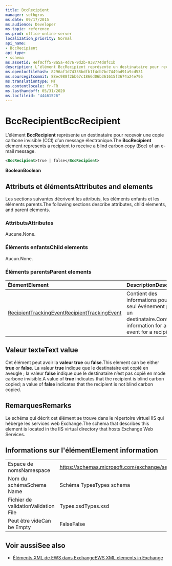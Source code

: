 ```yaml
---
title: BccRecipient
manager: sethgros
ms.date: 09/17/2015
ms.audience: Developer
ms.topic: reference
ms.prod: office-online-server
localization_priority: Normal
api_name:
- BccRecipient
api_type:
- schema
ms.assetid: 4ef0cff5-8a5a-4d76-9d2b-938774d8fc1b
description: L’élément BccRecipient représente un destinataire pour recevoir une copie carbone invisible (CCI) d’un message électronique.
ms.openlocfilehash: 8296af1d74338bdfb1f4cb7bc7449ad91a9cd531
ms.sourcegitcommit: 88ec988f2bb67c1866d06b361615f3674a24e795
ms.translationtype: MT
ms.contentlocale: fr-FR
ms.lasthandoff: 05/31/2020
ms.locfileid: "44461526"
---
```

# <a name="bccrecipient"></a><span data-ttu-id="fe090-103">BccRecipient</span><span class="sxs-lookup"><span data-stu-id="fe090-103">BccRecipient</span></span>

<span data-ttu-id="fe090-104">L’élément **BccRecipient** représente un destinataire pour recevoir une copie carbone invisible (CCI) d’un message électronique.</span><span class="sxs-lookup"><span data-stu-id="fe090-104">The **BccRecipient** element represents a recipient to receive a blind carbon copy (Bcc) of an e-mail message.</span></span> 
  
```XML
<BccRecipient>true | false</BccRecipient>
```

 <span data-ttu-id="fe090-105">**Boolean**</span><span class="sxs-lookup"><span data-stu-id="fe090-105">**Boolean**</span></span>
## <a name="attributes-and-elements"></a><span data-ttu-id="fe090-106">Attributs et éléments</span><span class="sxs-lookup"><span data-stu-id="fe090-106">Attributes and elements</span></span>

<span data-ttu-id="fe090-107">Les sections suivantes décrivent les attributs, les éléments enfants et les éléments parents.</span><span class="sxs-lookup"><span data-stu-id="fe090-107">The following sections describe attributes, child elements, and parent elements.</span></span>
  
### <a name="attributes"></a><span data-ttu-id="fe090-108">Attributs</span><span class="sxs-lookup"><span data-stu-id="fe090-108">Attributes</span></span>

<span data-ttu-id="fe090-109">Aucune.</span><span class="sxs-lookup"><span data-stu-id="fe090-109">None.</span></span>
  
### <a name="child-elements"></a><span data-ttu-id="fe090-110">Éléments enfants</span><span class="sxs-lookup"><span data-stu-id="fe090-110">Child elements</span></span>

<span data-ttu-id="fe090-111">Aucun.</span><span class="sxs-lookup"><span data-stu-id="fe090-111">None.</span></span>
  
### <a name="parent-elements"></a><span data-ttu-id="fe090-112">Éléments parents</span><span class="sxs-lookup"><span data-stu-id="fe090-112">Parent elements</span></span>

|<span data-ttu-id="fe090-113">**Élément**</span><span class="sxs-lookup"><span data-stu-id="fe090-113">**Element**</span></span>|<span data-ttu-id="fe090-114">**Description**</span><span class="sxs-lookup"><span data-stu-id="fe090-114">**Description**</span></span>|
|:-----|:-----|
|[<span data-ttu-id="fe090-115">RecipientTrackingEvent</span><span class="sxs-lookup"><span data-stu-id="fe090-115">RecipientTrackingEvent</span></span>](recipienttrackingevent.md) <br/> |<span data-ttu-id="fe090-116">Contient des informations pour un seul événement pour un destinataire.</span><span class="sxs-lookup"><span data-stu-id="fe090-116">Contains information for a single event for a recipient.</span></span>  <br/> |
   
## <a name="text-value"></a><span data-ttu-id="fe090-117">Valeur texte</span><span class="sxs-lookup"><span data-stu-id="fe090-117">Text value</span></span>

<span data-ttu-id="fe090-118">Cet élément peut avoir la **valeur true** ou **false**.</span><span class="sxs-lookup"><span data-stu-id="fe090-118">This element can be either **true** or **false**.</span></span> <span data-ttu-id="fe090-119">La valeur **true** indique que le destinataire est copié en aveugle ; la valeur **false** indique que le destinataire n’est pas copié en mode carbone invisible.</span><span class="sxs-lookup"><span data-stu-id="fe090-119">A value of **true** indicates that the recipient is blind carbon copied; a value of **false** indicates that the recipient is not blind carbon copied.</span></span> 
  
## <a name="remarks"></a><span data-ttu-id="fe090-120">Remarques</span><span class="sxs-lookup"><span data-stu-id="fe090-120">Remarks</span></span>

<span data-ttu-id="fe090-121">Le schéma qui décrit cet élément se trouve dans le répertoire virtuel IIS qui héberge les services web Exchange.</span><span class="sxs-lookup"><span data-stu-id="fe090-121">The schema that describes this element is located in the IIS virtual directory that hosts Exchange Web Services.</span></span>
  
## <a name="element-information"></a><span data-ttu-id="fe090-122">Informations sur l'élément</span><span class="sxs-lookup"><span data-stu-id="fe090-122">Element information</span></span>

|||
|:-----|:-----|
|<span data-ttu-id="fe090-123">Espace de noms</span><span class="sxs-lookup"><span data-stu-id="fe090-123">Namespace</span></span>  <br/> |https://schemas.microsoft.com/exchange/services/2006/types  <br/> |
|<span data-ttu-id="fe090-124">Nom du schéma</span><span class="sxs-lookup"><span data-stu-id="fe090-124">Schema Name</span></span>  <br/> |<span data-ttu-id="fe090-125">Schéma Types</span><span class="sxs-lookup"><span data-stu-id="fe090-125">Types schema</span></span>  <br/> |
|<span data-ttu-id="fe090-126">Fichier de validation</span><span class="sxs-lookup"><span data-stu-id="fe090-126">Validation File</span></span>  <br/> |<span data-ttu-id="fe090-127">Types.xsd</span><span class="sxs-lookup"><span data-stu-id="fe090-127">Types.xsd</span></span>  <br/> |
|<span data-ttu-id="fe090-128">Peut être vide</span><span class="sxs-lookup"><span data-stu-id="fe090-128">Can be Empty</span></span>  <br/> |<span data-ttu-id="fe090-129">False</span><span class="sxs-lookup"><span data-stu-id="fe090-129">False</span></span>  <br/> |
   
## <a name="see-also"></a><span data-ttu-id="fe090-130">Voir aussi</span><span class="sxs-lookup"><span data-stu-id="fe090-130">See also</span></span>



- [<span data-ttu-id="fe090-131">Éléments XML de EWS dans Exchange</span><span class="sxs-lookup"><span data-stu-id="fe090-131">EWS XML elements in Exchange</span></span>](ews-xml-elements-in-exchange.md)

